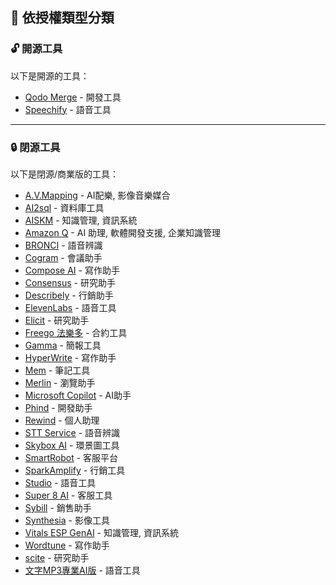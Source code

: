## 📜 依授權類型分類

<h3 id="opensource">🔓 開源工具</h3>

以下是開源的工具：

- [Qodo Merge](../../tools/application.md#qodo-merge) - 開發工具
- [Speechify](../../tools/application.md#speechify) - 語音工具

---

<h3 id="closedsource">🔒 閉源工具</h3>

以下是閉源/商業版的工具：

- [A.V.Mapping](../../tools/application.md#a-v-mapping) - AI配樂, 影像音樂媒合
- [AI2sql](../../tools/application.md#ai2sql) - 資料庫工具
- [AISKM](../../tools/application.md#aiskm) - 知識管理, 資訊系統
- [Amazon Q](../../tools/application.md#amazon-q) - AI 助理, 軟體開發支援, 企業知識管理
- [BRONCI](../../tools/application.md#bronci) - 語音辨識
- [Cogram](../../tools/application.md#cogram) - 會議助手
- [Compose AI](../../tools/application.md#compose-ai) - 寫作助手
- [Consensus](../../tools/application.md#consensus) - 研究助手
- [Describely](../../tools/application.md#describely) - 行銷助手
- [ElevenLabs](../../tools/application.md#elevenlabs) - 語音工具
- [Elicit](../../tools/application.md#elicit) - 研究助手
- [Freego 法樂多](../../tools/application.md#freego) - 合約工具
- [Gamma](../../tools/application.md#gamma) - 簡報工具
- [HyperWrite](../../tools/application.md#hyperwrite) - 寫作助手
- [Mem](../../tools/application.md#mem) - 筆記工具
- [Merlin](../../tools/application.md#merlin) - 瀏覽助手
- [Microsoft Copilot](../../tools/application.md#microsoft-copilot) - AI助手
- [Phind](../../tools/application.md#phind) - 開發助手
- [Rewind](../../tools/application.md#rewind) - 個人助理
- [STT Service](../../tools/application.md#stt-service) - 語音辨識
- [Skybox AI](../../tools/application.md#skybox-ai) - 環景圖工具
- [SmartRobot](../../tools/application.md#smartrobot) - 客服平台
- [SparkAmplify](../../tools/application.md#sparkamplify) - 行銷工具
- [Studio](../../tools/application.md#studio) - 語音工具
- [Super 8 AI](../../tools/application.md#super-8-ai) - 客服工具
- [Sybill](../../tools/application.md#sybill) - 銷售助手
- [Synthesia](../../tools/application.md#synthesia) - 影像工具
- [Vitals ESP GenAI](../../tools/application.md#vitals-esp-genai) - 知識管理, 資訊系統
- [Wordtune](../../tools/application.md#wordtune) - 寫作助手
- [scite](../../tools/application.md#scite) - 研究助手
- [文字MP3專業AI版](../../tools/application.md#iqt-ai) - 語音工具
